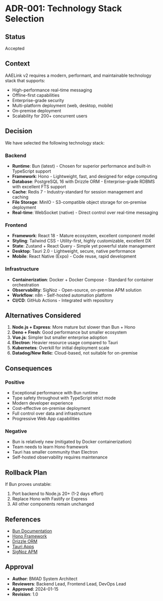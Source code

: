 # ADR-001: Technology Stack Selection

## Status
Accepted

## Context
AAELink v2 requires a modern, performant, and maintainable technology stack that supports:
- High-performance real-time messaging
- Offline-first capabilities
- Enterprise-grade security
- Multi-platform deployment (web, desktop, mobile)
- On-premise deployment
- Scalability for 200+ concurrent users

## Decision
We have selected the following technology stack:

### Backend
- **Runtime**: Bun (latest) - Chosen for superior performance and built-in TypeScript support
- **Framework**: Hono - Lightweight, fast, and designed for edge computing
- **Database**: PostgreSQL 16 with Drizzle ORM - Enterprise-grade RDBMS with excellent FTS support
- **Cache**: Redis 7 - Industry-standard for session management and caching
- **File Storage**: MinIO - S3-compatible object storage for on-premise deployment
- **Real-time**: WebSocket (native) - Direct control over real-time messaging

### Frontend
- **Framework**: React 18 - Mature ecosystem, excellent component model
- **Styling**: Tailwind CSS - Utility-first, highly customizable, excellent DX
- **State**: Zustand + React Query - Simple yet powerful state management
- **Desktop**: Tauri 2.0 - Lightweight, secure, native performance
- **Mobile**: React Native (Expo) - Code reuse, rapid development

### Infrastructure
- **Containerization**: Docker + Docker Compose - Standard for container orchestration
- **Observability**: SigNoz - Open-source, on-premise APM solution
- **Workflow**: n8n - Self-hosted automation platform
- **CI/CD**: GitHub Actions - Integrated with repository

## Alternatives Considered

1. **Node.js + Express**: More mature but slower than Bun + Hono
2. **Deno + Fresh**: Good performance but smaller ecosystem
3. **Vue.js**: Simpler but smaller enterprise adoption
4. **Electron**: Heavier resource usage compared to Tauri
5. **Kubernetes**: Overkill for initial deployment scale
6. **Datadog/New Relic**: Cloud-based, not suitable for on-premise

## Consequences

### Positive
- Exceptional performance with Bun runtime
- Type safety throughout with TypeScript strict mode
- Modern developer experience
- Cost-effective on-premise deployment
- Full control over data and infrastructure
- Progressive Web App capabilities

### Negative
- Bun is relatively new (mitigated by Docker containerization)
- Team needs to learn Hono framework
- Tauri has smaller community than Electron
- Self-hosted observability requires maintenance

## Rollback Plan
If Bun proves unstable:
1. Port backend to Node.js 20+ (1-2 days effort)
2. Replace Hono with Fastify or Express
3. All other components remain unchanged

## References
- [Bun Documentation](https://bun.sh)
- [Hono Framework](https://hono.dev)
- [Drizzle ORM](https://orm.drizzle.team)
- [Tauri Apps](https://tauri.app)
- [SigNoz APM](https://signoz.io)

## Approval
- **Author**: BMAD System Architect
- **Reviewers**: Backend Lead, Frontend Lead, DevOps Lead
- **Approved**: 2024-01-15
- **Revision**: 1.0
